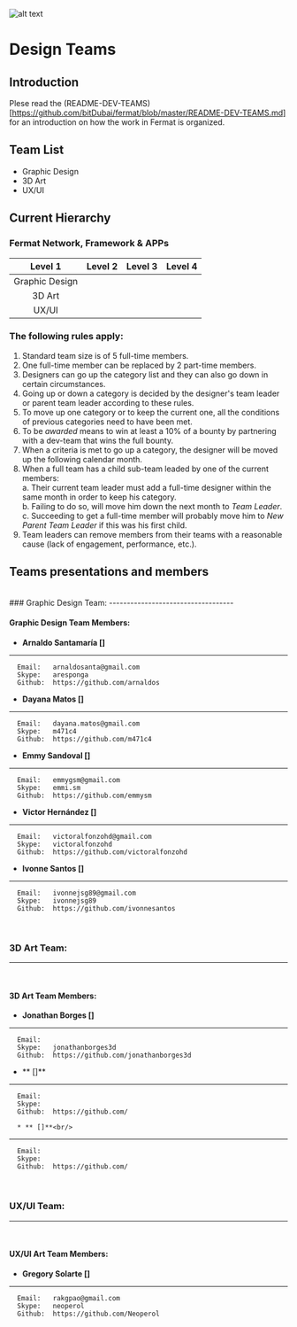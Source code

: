 ![alt text](https://github.com/bitDubai/media-kit/blob/master/MediaKit/Fermat%20Branding/Fermat%20Logotype/Fermat_Logo_3D.png "Fermat Logo")

# Design Teams

## Introduction

Plese read the (README-DEV-TEAMS)[https://github.com/bitDubai/fermat/blob/master/README-DEV-TEAMS.md] for an introduction on how the work in Fermat is organized.

## Team List 

* Graphic Design
* 3D Art
* UX/UI

## Current Hierarchy

### Fermat Network, Framework & APPs

| Level 1 | Level 2 | Level 3 | Level 4 |
|:----:|:----:|:----:|:----:|
| Graphic Design |  |  |  |
| 3D Art |  |  |  |
| UX/UI |  |  |  |


### The following rules apply:

1. Standard team size is of 5 full-time members.
2. One full-time member can be replaced by 2 part-time members.
3. Designers can go up the category list and they can also go down in certain circumstances.
4. Going up or down a category is decided by the designer's team leader or parent team leader according to these rules.
5. To move up one category or to keep the current one, all the conditions of previous categories need to have been met.
6. To be _awarded_ means to win at least a 10% of a bounty by partnering with a dev-team that wins the full bounty.
7. When a criteria is met to go up a category, the designer will be moved up the following calendar month.
8. When a full team has a child sub-team leaded by one of the current members:<br>
    a. Their current team leader must add a full-time designer within the same month in order to keep his category.<br>
    b. Failing to do so, will move him down the next month to _Team Leader_.<br>
    c. Succeeding to get a full-time member will probably move him to _New Parent Team Leader_ if this was his first child.<br>
9. Team leaders can remove members from their teams with a reasonable cause (lack of engagement, performance, etc.).<br>

## Teams presentations and members

<br>
### Graphic Design Team:
-----------------------------------
<br>

#### Graphic Design Team Members:

* **Arnaldo Santamaría []**<br/>
---
      Email:   arnaldosanta@gmail.com
      Skype:   aresponga
      Github:  https://github.com/arnaldos

* **Dayana Matos []** <br/>
---
      Email:   dayana.matos@gmail.com
      Skype:   m471c4
      Github:  https://github.com/m471c4

* **Emmy Sandoval []** <br/>
---
      Email:   emmygsm@gmail.com
      Skype:   emmi.sm
      Github:  https://github.com/emmysm
      
* **Victor Hernández []** <br/>
---
      Email:   victoralfonzohd@gmail.com
      Skype:   victoralfonzohd
      Github:  https://github.com/victoralfonzohd
      
* **Ivonne Santos []** <br/>
---
      Email:   ivonnejsg89@gmail.com
      Skype:   ivonnejsg89
      Github:  https://github.com/ivonnesantos

<br/>

### 3D Art Team:
-----------------------------------
<br>

#### 3D Art Team Members:

* **Jonathan Borges []**<br/>
---
      Email:   
      Skype:   jonathanborges3d
      Github:  https://github.com/jonathanborges3d

* ** []**<br/>
---
      Email:   
      Skype:   
      Github:  https://github.com/
      
      * ** []**<br/>
---
      Email:   
      Skype:   
      Github:  https://github.com/
      
<br/>

### UX/UI Team:
-----------------------------------
<br>

#### UX/UI Art Team Members:

* **Gregory Solarte []**<br/>
---
      Email:   rakgpao@gmail.com
      Skype:   neoperol
      Github:  https://github.com/Neoperol
      
<br/>

